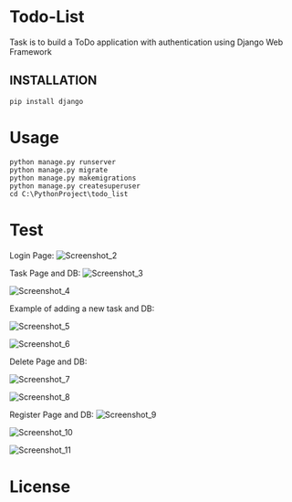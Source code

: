 # Todo-List
Task is to build a ToDo application with authentication using Django Web Framework 


INSTALLATION
------------

    pip install django

# Usage

    python manage.py runserver
    python manage.py migrate
    python manage.py makemigrations
    python manage.py createsuperuser    
    cd C:\PythonProject\todo_list

# Test
Login Page:
![Screenshot_2](https://user-images.githubusercontent.com/77663475/150345168-7bff3cd9-85f3-4e35-b623-a168737a68fd.png)

Task Page and DB:
![Screenshot_3](https://user-images.githubusercontent.com/77663475/150346132-3ba93b11-a28f-4359-9657-89ad3df6a978.png)

![Screenshot_4](https://user-images.githubusercontent.com/77663475/150346151-71a6fc54-4427-44da-8c09-aa561a1f548c.png)


Example of adding a new task and DB:

![Screenshot_5](https://user-images.githubusercontent.com/77663475/150346213-730a3f3a-f1a2-42e4-89f4-57fe967f73da.png)

![Screenshot_6](https://user-images.githubusercontent.com/77663475/150346226-b8efb91f-732b-466e-9154-9e5d7e2344f7.png)

Delete Page and DB:

![Screenshot_7](https://user-images.githubusercontent.com/77663475/150346368-ce1d32e8-17bc-4fe8-9449-ca548dda7eb0.png)

![Screenshot_8](https://user-images.githubusercontent.com/77663475/150346383-1fc4b7d2-f9e3-4a05-bb46-4b964ccbd1e5.png)

Register Page and DB:
![Screenshot_9](https://user-images.githubusercontent.com/77663475/150346487-ec6fbfab-8ee4-4584-bfde-70c03d8bc7c9.png)

![Screenshot_10](https://user-images.githubusercontent.com/77663475/150346479-c0fd23b7-ff41-47d4-8c0a-3c7e07da742a.png)

![Screenshot_11](https://user-images.githubusercontent.com/77663475/150346505-43b78dd6-95cb-4101-bec2-7da8a323b289.png)

# License
